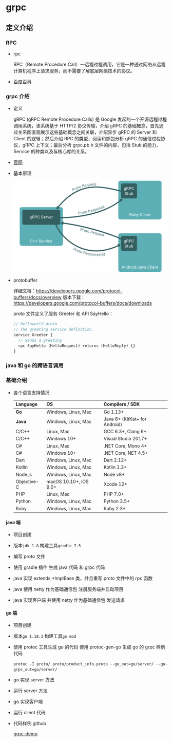 # grpc

## 定义介绍

### RPC

- rpc

  RPC（Remote Procedure Call）—远程过程调用，它是一种通过网络从远程计算机程序上请求服务，而不需要了解底层网络技术的协议。

- [百度百科](https://baike.baidu.com/item/%E8%BF%9C%E7%A8%8B%E8%BF%87%E7%A8%8B%E8%B0%83%E7%94%A8/7854346?fromtitle=RPC&fromid=609861&fr=aladdin)

### grpc 介绍

- 定义

  gRPC (gRPC Remote Procedure Calls) 是 Google 发起的一个开源远程过程调用系统，该系统基于 HTTP/2 协议传输，介绍 gRPC 的基础概念，首先通过关系图直观展示这些基础概念之间关联，介绍异步 gRPC 的 Server 和 Client 的逻辑；然后介绍 RPC 的类型，阅读和抓包分析 gRPC 的通信过程协议，gRPC 上下文；最后分析 grpc.pb.h 文件的内容，包括 Stub 的能力、Service 的种类以及与核心库的关系。

- [官网](https://grpc.io/)

- 基本原理

  ![](../.../../Picture/../../../picture/grpc.svg)

- protobuffer

  详细文档：https://developers.google.com/protocol-buffers/docs/overview
  版本下载：https://developers.google.com/protocol-buffers/docs/downloads

  proto 文件定义了服务 Greeter 和 API SayHello：

  ```proto
  // helloworld.proto
  // The greeting service definition.
  service Greeter {
    // Sends a greeting
    rpc SayHello (HelloRequest) returns (HelloReply) {}
  }
  ```

### java 和 go 的跨语言调用

### 基础介绍

- 各个语言支持情况

  | Language    | OS                     | Compilers / SDK               |
  | ----------- | ---------------------- | ----------------------------- |
  | **Go**      | Windows, Linux, Mac    | Go 1.13+                      |
  | **Java**    | Windows, Linux, Mac    | Java 8+ (KitKat+ for Android) |
  | C/C++       | Linux, Mac             | GCC 6.3+, Clang 6+            |
  | C/C++       | Windows 10+            | Visual Studio 2017+           |
  | C#          | Linux, Mac             | .NET Core, Mono 4+            |
  | C#          | Windows 10+            | .NET Core, NET 4.5+           |
  | Dart        | Windows, Linux, Mac    | Dart 2.12+                    |
  | Kotlin      | Windows, Linux, Mac    | Kotlin 1.3+                   |
  | Node.js     | Windows, Linux, Mac    | Node v8+                      |
  | Objective-C | macOS 10.10+, iOS 9.0+ | Xcode 12+                     |
  | PHP         | Linux, Mac             | PHP 7.0+                      |
  | Python      | Windows, Linux, Mac    | Python 3.5+                   |
  | Ruby        | Windows, Linux, Mac    | Ruby 2.3+                     |

#### java 端

- 项目创建

- 版本`jdk 1.8` 构建工具`gradle 7.5`

- 编写 proto 文件

- 使用 gradle 插件 生成 java 代码 和 grpc 代码

- java 实现 extends \*ImplBase 类，并且重写 proto 文件中的 rpc 函数

- java 使用 netty 作为基础通信包 注册服务端并启动项目

- java 实现客户端 并使用 netty 作为基础通信包 发送请求

#### go 端

- 项目创建

- 版本`go 1.18.3` 构建工具`go mod`

- 使用 protoc 工具生成 go 的代码 使用 protoc-gen-go 生成 go 的 grpc 样例代码

  `protoc -I proto/ proto/product_info.proto --go_out=go/server/ --go-grpc_out=go/server/`

- go 实现 server 方法

- 运行 server 方法

- go 实现客户端

- 运行 client 代码

- 代码样例 github

  [grpc-demo](https://github.com/CatNum/grpc_samples)
